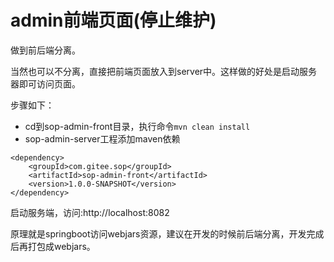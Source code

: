 # admin前端页面(停止维护)

做到前后端分离。

当然也可以不分离，直接把前端页面放入到server中。这样做的好处是启动服务器即可访问页面。

步骤如下：

- cd到sop-admin-front目录，执行命令`mvn clean install`
- sop-admin-server工程添加maven依赖

```
<dependency>
    <groupId>com.gitee.sop</groupId>
    <artifactId>sop-admin-front</artifactId>
    <version>1.0.0-SNAPSHOT</version>
</dependency>
```

启动服务端，访问:http://localhost:8082

原理就是springboot访问webjars资源，建议在开发的时候前后端分离，开发完成后再打包成webjars。

